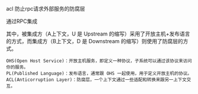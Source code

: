 acl 防止rpc请求外部服务的防腐层

通过RPC集成

其中，被集成方（A上下文，U 是 Upstream 的缩写）采用了开放主机+发布语言的方式，而集成方（B上下文，D 是 Downstream 的缩写）则使用了防腐层的方式。

    OHS(Open Host Service)：开放主机服务，即定义一种协议，子系统可以通过该协议来访问你的服务。
    PL(Published Language)：发布语言，通常跟 OHS 一起使用，用于定义开放主机的协议。
    ACL(Anticorruption Layer)：防腐层，一个上下文通过一些适配和转换来跟另一上下文交互。

